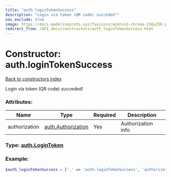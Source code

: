 ```yaml
---
title: "auth.loginTokenSuccess"
description: "Login via token (QR code) succeded!"
nav_exclude: true
image: https://docs.madelineproto.xyz/favicons/android-chrome-256x256.png
redirect_from: /API_docs/constructors/auth_loginTokenSuccess.html
---
```

# Constructor: auth.loginTokenSuccess  
[Back to constructors index](/API_docs/constructors/index.md)



Login via token (QR code) succeded!

### Attributes:

| Name     |    Type       | Required | Description |
|----------|---------------|----------|-------------|
|authorization|[auth.Authorization](/API_docs/constructors/auth.Authorization.md) | Yes|Authorization info|



### Type: [auth.LoginToken](/API_docs/types/auth.LoginToken.md)


### Example:

```php
$auth_loginTokenSuccess = ['_' => 'auth.loginTokenSuccess', 'authorization' => auth.Authorization];
```  
